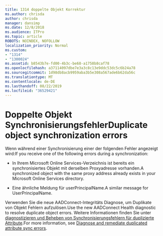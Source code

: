 ```yaml
---
title: 1314 doppelte Objekt Korrektur
ms.author: chrisda
author: chrisda
manager: dansimp
ms.date: 12/8/2018
ms.audience: ITPro
ms.topic: article
ROBOTS: NOINDEX, NOFOLLOW
localization_priority: Normal
ms.custom:
- "1314"
- "1300024"
ms.assetid: b8543b7e-fd00-4b3c-be68-a1758b8caf78
ms.openlocfilehash: a37114097dbe7e3a3c8c13e9ddc53dc5c6b24a78
ms.sourcegitcommit: 1d98db8acb9959aba3b5e308a567ade6b62da56c
ms.translationtype: MT
ms.contentlocale: de-DE
ms.lasthandoff: 08/22/2019
ms.locfileid: "36529421"
---
```

# <a name="duplicate-object-synchronization-errors"></a><span data-ttu-id="6a116-102">Doppelte Objekt Synchronisierungsfehler</span><span class="sxs-lookup"><span data-stu-id="6a116-102">Duplicate object synchronization errors</span></span>

<span data-ttu-id="6a116-103">Wenn während einer Synchronisierung einer der folgenden Fehler angezeigt wird:</span><span class="sxs-lookup"><span data-stu-id="6a116-103">If you receive one of the following errors during a synchronization:</span></span>

- <span data-ttu-id="6a116-104">In Ihrem Microsoft Online Services-Verzeichnis ist bereits ein synchronisiertes Objekt mit derselben Proxyadresse vorhanden.</span><span class="sxs-lookup"><span data-stu-id="6a116-104">A synchronized object with the same proxy address already exists in your Microsoft Online Services directory.</span></span>

- <span data-ttu-id="6a116-105">Eine ähnliche Meldung für userPrincipalName.</span><span class="sxs-lookup"><span data-stu-id="6a116-105">A similar message for UserPrincipalName.</span></span>

<span data-ttu-id="6a116-106">Verwenden Sie die neue AADConnect-Integritäts Diagnose, um Duplikate von Objekt Fehlern aufzulösen.</span><span class="sxs-lookup"><span data-stu-id="6a116-106">Use the new AADConnect Health diagnostic to resolve duplicate object errors.</span></span> <span data-ttu-id="6a116-107">Weitere Informationen finden Sie unter [diagnostizieren und Beheben von Synchronisierungsfehlern für duplizierte Attribute](https://docs.microsoft.com/azure/active-directory/hybrid/how-to-connect-health-diagnose-sync-errors).</span><span class="sxs-lookup"><span data-stu-id="6a116-107">For more information, see [Diagnose and remediate duplicated attribute sync errors](https://docs.microsoft.com/azure/active-directory/hybrid/how-to-connect-health-diagnose-sync-errors).</span></span>
